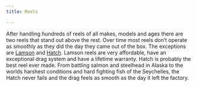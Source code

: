 ```yaml
---
title: Reels

---
```


After handling hundreds of reels of all makes, models and ages there are two reels that stand out above the rest. Over time most reels don’t operate as smoothly as they did the day they came out of the box. The exceptions are [Lamson](https://www.waterworks-lamson.com/) and [Hatch](https://www.hatchoutdoors.com/). Lamson reels are very affordable, have an exceptional drag system and have a lifetime warranty. Hatch is probably the best reel ever made. From battling salmon and steelhead in Alaska to the worlds harshest conditions and hard fighting fish of the Seychelles, the Hatch never fails and the drag feels as smooth as the day it left the factory.
